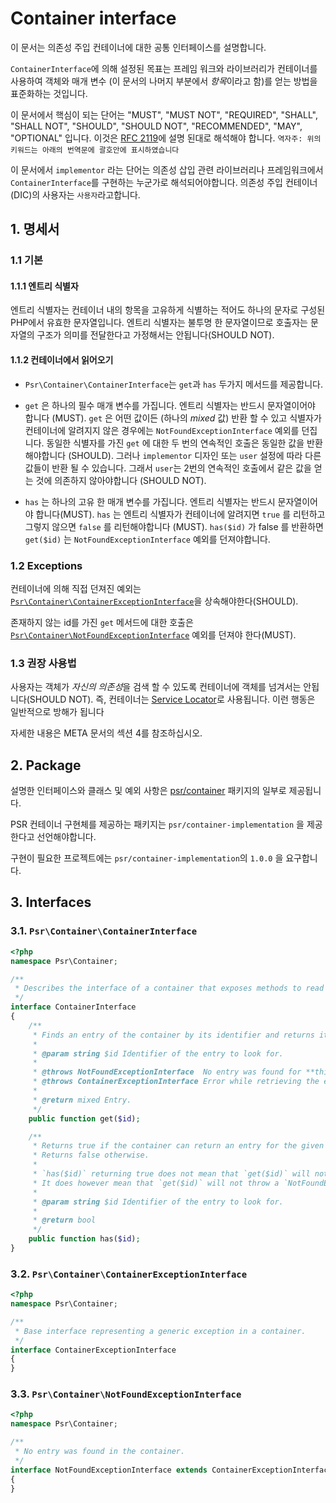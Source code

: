 # Container interface

이 문서는 의존성 주입 컨테이너에 대한 공통 인터페이스를 설명합니다.

`ContainerInterface`에 의해 설정된 목표는 프레임 워크와 라이브러리가 컨테이너를 사용하여 객체와 매개 변수 (이 문서의 나머지 부분에서 *항목*이라고 함)를 얻는 방법을 표준화하는 것입니다.

이 문서에서 핵심이 되는 단어는 "MUST", "MUST NOT", "REQUIRED", "SHALL", "SHALL NOT", "SHOULD", "SHOULD NOT", "RECOMMENDED", "MAY", "OPTIONAL" 입니다. 
이것은 [RFC 2119]에 설명 된대로 해석해야 합니다.
`역자주: 위의 키워드는 아래의 번역문에 괄호안에 표시하였습니다`

이 문서에서 `implementor` 라는 단어는 의존성 삽입 관련 라이브러리나 프레임워크에서 `ContainerInterface`를 구현하는 누군가로 해석되어야합니다.
의존성 주입 컨테이너 (DIC)의 사용자는 `사용자`라고합니다.

[RFC 2119]: http://tools.ietf.org/html/rfc2119

## 1. 명세서

### 1.1 기본

#### 1.1.1 엔트리 식별자

엔트리 식별자는 컨테이너 내의 항목을 고유하게 식별하는 적어도 하나의 문자로 구성된 PHP에서 유효한 문자열입니다.
엔트리 식별자는 불투명 한 문자열이므로 호출자는 문자열의 구조가 의미를 전달한다고 가정해서는 안됩니다(SHOULD NOT).

#### 1.1.2 컨테이너에서 읽어오기

- `Psr\Container\ContainerInterface`는 `get`과 `has` 두가지 메서드를 제공합니다.

- `get` 은 하나의 필수 매개 변수를 가집니다. 엔트리 식별자는 반드시 문자열이어야 합니다 (MUST).
  `get` 은 어떤 값이든 (하나의 *mixed* 값) 반환 할 수 있고 식별자가 컨테이너에 알려지지 않은 경우에는 `NotFoundExceptionInterface` 예외를 던집니다.
  동일한 식별자를 가진 `get` 에 대한 두 번의 연속적인 호출은 동일한 값을 반환해야합니다 (SHOULD).
  그러나 `implementor` 디자인 또는 `user` 설정에 따라 다른 값들이 반환 될 수 있습니다. 그래서 `user`는 2번의 연속적인 호출에서 같은 값을 얻는 것에 의존하지 않아야합니다 (SHOULD NOT).

- `has` 는 하나의 고유 한 매개 변수를 가집니다. 엔트리 식별자는 반드시 문자열이어야 합니다(MUST).
  `has` 는 엔트리 식별자가 컨테이너에 알려지면 `true` 를 리턴하고 그렇지 않으면 `false` 를 리턴해야합니다 (MUST).
  `has($id)` 가 false 를 반환하면 `get($id)` 는 `NotFoundExceptionInterface` 예외를 던져야합니다.

### 1.2 Exceptions

컨테이너에 의해 직접 던져진 예외는 
[`Psr\Container\ContainerExceptionInterface`](#container-exception)을 상속해야한다(SHOULD).

존재하지 않는 id를 가진 `get` 메서드에 대한 호출은
[`Psr\Container\NotFoundExceptionInterface`](#not-found-exception) 예외를 던져야 한다(MUST).

### 1.3 권장 사용법

사용자는 객체가 *자신의 의존성*을 검색 할 수 있도록 컨테이너에 객체를 넘겨서는 안됩니다(SHOULD NOT).
즉, 컨테이너는 [Service Locator](https://en.wikipedia.org/wiki/Service_locator_pattern)로 사용됩니다.
이런 행동은 일반적으로 방해가 됩니다

자세한 내용은 META 문서의 섹션 4를 참조하십시오.

## 2. Package

설명한 인터페이스와 클래스 및 예외 사항은 [psr/container](https://packagist.org/packages/psr/container) 패키지의 일부로 제공됩니다.

PSR 컨테이너 구현체를 제공하는 패키지는 `psr/container-implementation` 을 제공한다고 선언해야합니다.

구현이 필요한 프로젝트에는 `psr/container-implementation`의 `1.0.0` 을 요구합니다.

## 3. Interfaces

<a name="container-interface"></a>
### 3.1. `Psr\Container\ContainerInterface`

~~~php
<?php
namespace Psr\Container;

/**
 * Describes the interface of a container that exposes methods to read its entries.
 */
interface ContainerInterface
{
    /**
     * Finds an entry of the container by its identifier and returns it.
     *
     * @param string $id Identifier of the entry to look for.
     *
     * @throws NotFoundExceptionInterface  No entry was found for **this** identifier.
     * @throws ContainerExceptionInterface Error while retrieving the entry.
     *
     * @return mixed Entry.
     */
    public function get($id);

    /**
     * Returns true if the container can return an entry for the given identifier.
     * Returns false otherwise.
     *
     * `has($id)` returning true does not mean that `get($id)` will not throw an exception.
     * It does however mean that `get($id)` will not throw a `NotFoundExceptionInterface`.
     *
     * @param string $id Identifier of the entry to look for.
     *
     * @return bool
     */
    public function has($id);
}
~~~

<a name="container-exception"></a>
### 3.2. `Psr\Container\ContainerExceptionInterface`

~~~php
<?php
namespace Psr\Container;

/**
 * Base interface representing a generic exception in a container.
 */
interface ContainerExceptionInterface
{
}
~~~

<a name="not-found-exception"></a>
### 3.3. `Psr\Container\NotFoundExceptionInterface`

~~~php
<?php
namespace Psr\Container;

/**
 * No entry was found in the container.
 */
interface NotFoundExceptionInterface extends ContainerExceptionInterface
{
}
~~~
